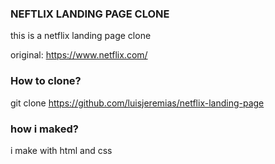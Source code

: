 ### NEFTLIX LANDING PAGE CLONE

this is a netflix landing page clone 

original: https://www.netflix.com/

### How to clone?

git clone https://github.com/luisjeremias/netflix-landing-page 


### how i maked?
 
i make with html and css


